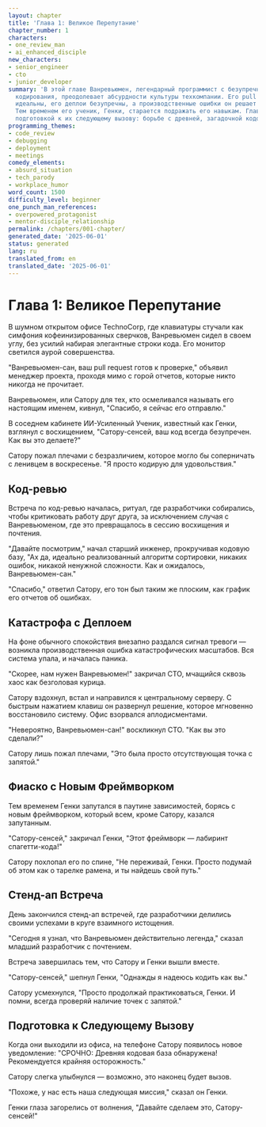 ```yaml
---
layout: chapter
title: 'Глава 1: Великое Перепутание'
chapter_number: 1
characters:
- one_review_man
- ai_enhanced_disciple
new_characters:
- senior_engineer
- cto
- junior_developer
summary: 'В этой главе Ванревьюмен, легендарный программист с безупречными навыками
  кодирования, преодолевает абсурдности культуры техкомпании. Его pull request''ы
  идеальны, его деплои безупречны, а производственные ошибки он решает с легкостью.
  Тем временем его ученик, Генки, старается подражать его навыкам. Глава заканчивается
  подготовкой к их следующему вызову: борьбе с древней, загадочной кодовой базой.'
programming_themes:
- code_review
- debugging
- deployment
- meetings
comedy_elements:
- absurd_situation
- tech_parody
- workplace_humor
word_count: 1500
difficulty_level: beginner
one_punch_man_references:
- overpowered_protagonist
- mentor-disciple_relationship
permalink: /chapters/001-chapter/
generated_date: '2025-06-01'
status: generated
lang: ru
translated_from: en
translated_date: '2025-06-01'
---
```


# Глава 1: Великое Перепутание

В шумном открытом офисе TechnoCorp, где клавиатуры стучали как симфония кофеинизированных сверчков, Ванревьюмен сидел в своем углу, без усилий набирая элегантные строки кода. Его монитор светился аурой совершенства.

"Ванревьюмен-сан, ваш pull request готов к проверке," объявил менеджер проекта, проходя мимо с горой отчетов, которые никто никогда не прочитает.

Ванревьюмен, или Сатору для тех, кто осмеливался называть его настоящим именем, кивнул, "Спасибо, я сейчас его отправлю."

В соседнем кабинете ИИ-Усиленный Ученик, известный как Генки, взглянул с восхищением, "Сатору-сенсей, ваш код всегда безупречен. Как вы это делаете?"

Сатору пожал плечами с безразличием, которое могло бы соперничать с ленивцем в воскресенье. "Я просто кодирую для удовольствия."

## Код-ревью
Встреча по код-ревью началась, ритуал, где разработчики собирались, чтобы критиковать работу друг друга, за исключением случая с Ванревьюменом, где это превращалось в сессию восхищения и почтения.

"Давайте посмотрим," начал старший инженер, прокручивая кодовую базу, "Ах да, идеально реализованный алгоритм сортировки, никаких ошибок, никакой ненужной сложности. Как и ожидалось, Ванревьюмен-сан."

"Спасибо," ответил Сатору, его тон был таким же плоским, как график его отчетов об ошибках.

## Катастрофа с Деплоем
На фоне обычного спокойствия внезапно раздался сигнал тревоги — возникла производственная ошибка катастрофических масштабов. Вся система упала, и началась паника.

"Скорее, нам нужен Ванревьюмен!" закричал CTO, мчащийся сквозь хаос как безголовая курица.

Сатору вздохнул, встал и направился к центральному серверу. С быстрым нажатием клавиш он развернул решение, которое мгновенно восстановило систему. Офис взорвался аплодисментами.

"Невероятно, Ванревьюмен-сан!" воскликнул CTO. "Как вы это сделали?"

Сатору лишь пожал плечами, "Это была просто отсутствующая точка с запятой."

## Фиаско с Новым Фреймворком
Тем временем Генки запутался в паутине зависимостей, борясь с новым фреймворком, который всем, кроме Сатору, казался запутанным.

"Сатору-сенсей," закричал Генки, "Этот фреймворк — лабиринт спагетти-кода!"

Сатору похлопал его по спине, "Не переживай, Генки. Просто подумай об этом как о тарелке рамена, и ты найдешь свой путь."

## Стенд-ап Встреча
День закончился стенд-ап встречей, где разработчики делились своими успехами в круге взаимного истощения.

"Сегодня я узнал, что Ванревьюмен действительно легенда," сказал младший разработчик с почтением.

Встреча завершилась тем, что Сатору и Генки вышли вместе.

"Сатору-сенсей," шепнул Генки, "Однажды я надеюсь кодить как вы."

Сатору усмехнулся, "Просто продолжай практиковаться, Генки. И помни, всегда проверяй наличие точек с запятой."

## Подготовка к Следующему Вызову
Когда они выходили из офиса, на телефоне Сатору появилось новое уведомление: "СРОЧНО: Древняя кодовая база обнаружена! Рекомендуется крайняя осторожность."

Сатору слегка улыбнулся — возможно, это наконец будет вызов.

"Похоже, у нас есть наша следующая миссия," сказал он Генки.

Генки глаза загорелись от волнения, "Давайте сделаем это, Сатору-сенсей!"
